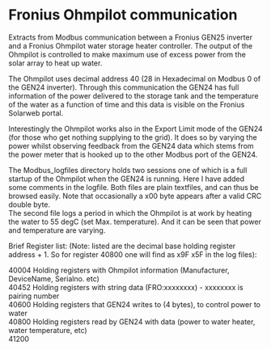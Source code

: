 # Fronius Ohmpilot communication

Extracts from Modbus communication between a Fronius GEN25 inverter and a Fronius Ohmpilot water storage heater controller.
The output of the Ohmpilot is controlled to make maximum use of excess power from the solar array to heat up water.

The Ohmpilot uses decimal address 40 (28 in Hexadecimal on Modbus 0 of the GEN24 inverter). Through this communication the GEN24 has full information of
the power delivered to the storage tank and the temperature of the water as a function of time and this data is visible on the Fronius Solarweb portal.  

Interestingly the Ohmpilot works also in the Export Limit mode of the GEN24 (for those who get nothing supplying to the grid). It does so by varying the power whilst observing feedback from the GEN24 data which stems from the power meter that is hooked up to the other Modbus port of the GEN24.

The Modbus_logfiles directory holds two sessions one of which is a full startup of the Ohmpilot when the GEN24 is running. Here I have added some comments in the logfile. Both files are plain textfiles, and can thus be browsed easily. Note that occasionally a x00 byte appears after a valid CRC double byte.  
The second file logs a period in which the Ohmpilot is at work by heating the water to 55 degC (set Max. temperature). And it can be seen that power and temperature are varying.

Brief Register list:
(Note: listed are the decimal base holding register address + 1. So for register 40800 one will find as x9F x5F in the log files):

40004   Holding registers with Ohmpilot information (Manufacturer, DeviceName, Serialno. etc)  
40452   Holding registers with string data (FRO:xxxxxxxx) - xxxxxxxx is pairing number  
40600   Holding registers that GEN24 writes to (4 bytes), to control power to water  
40800   Holding registers read by GEN24 with data (power to water heater, water temperature, etc)  
41200  


